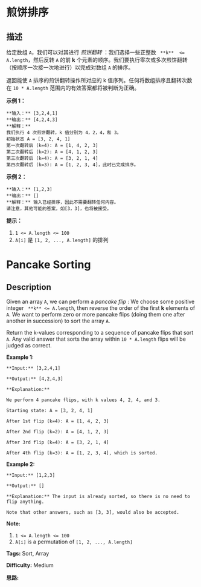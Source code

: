 # 煎饼排序

## 描述

给定数组 `A`，我们可以对其进行 _煎饼翻转_ ：我们选择一些正整数 ` **k**  <= A.length`，然后反转 `A` 的前 **k**  个元素的顺序。我们要执行零次或多次煎饼翻转（按顺序一次接一次地进行）以完成对数组 `A` 的排序。

返回能使 `A` 排序的煎饼翻转操作所对应的 k 值序列。任何将数组排序且翻转次数在 `10 * A.length` 范围内的有效答案都将被判断为正确。



**示例 1：**

    
    
    **输入：** [3,2,4,1]
    **输出：** [4,2,4,3]
    **解释：**
    我们执行 4 次煎饼翻转，k 值分别为 4，2，4，和 3。
    初始状态 A = [3, 2, 4, 1]
    第一次翻转后 (k=4): A = [1, 4, 2, 3]
    第二次翻转后 (k=2): A = [4, 1, 2, 3]
    第三次翻转后 (k=4): A = [3, 2, 1, 4]
    第四次翻转后 (k=3): A = [1, 2, 3, 4]，此时已完成排序。 
    

**示例 2：**

    
    
    **输入：** [1,2,3]
    **输出：** []
    **解释：** 输入已经排序，因此不需要翻转任何内容。
    请注意，其他可能的答案，如[3，3]，也将被接受。
    



**提示：**

  1. `1 <= A.length <= 100`
  2. `A[i]` 是 `[1, 2, ..., A.length]` 的排列



# Pancake Sorting

## Description



Given an array `A`, we can perform a  _pancake flip_ : We choose some positive integer ` **k** <= A.length`, then reverse the order of the first **k** elements of `A`.  We want to perform zero or more pancake flips (doing them one after another in succession) to sort the array `A`.

Return the k-values corresponding to a sequence of pancake flips that sort `A`.  Any valid answer that sorts the array within `10 * A.length` flips will be judged as correct.



**Example 1:**

    
    
    **Input:** [3,2,4,1]
    **Output:** [4,2,4,3]
    **Explanation:**
    We perform 4 pancake flips, with k values 4, 2, 4, and 3.
    Starting state: A = [3, 2, 4, 1]
    After 1st flip (k=4): A = [1, 4, 2, 3]
    After 2nd flip (k=2): A = [4, 1, 2, 3]
    After 3rd flip (k=4): A = [3, 2, 1, 4]
    After 4th flip (k=3): A = [1, 2, 3, 4], which is sorted. 
    

**Example 2:**

    
    
    **Input:** [1,2,3]
    **Output:** []
    **Explanation:** The input is already sorted, so there is no need to flip anything.
    Note that other answers, such as [3, 3], would also be accepted.
    



**Note:**

  1. `1 <= A.length <= 100`
  2. `A[i]` is a permutation of `[1, 2, ..., A.length]`


**Tags:** Sort, Array

**Difficulty:** Medium

**思路:**
